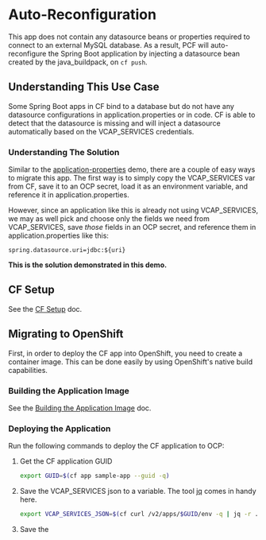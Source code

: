 # Auto-Reconfiguration
This app does not contain any datasource beans or properties required to connect to an external MySQL database. As a result, PCF will auto-reconfigure the Spring Boot application by injecting a datasource bean created by the java_buildpack, on `cf push`.

## Understanding This Use Case
Some Spring Boot apps in CF bind to a database but do not have any datasource configurations in application.properties or in code. CF is able to detect that the datasource is missing and will inject a datasource automatically based on the VCAP_SERVICES credentials.

### Understanding The Solution
Similar to the [application-properties](../application-properties) demo, there are a couple of easy ways to migrate this app. The first way is to simply copy the VCAP_SERVICES var from CF, save it to an OCP secret, load it as an environment variable, and reference it in application.properties.

However, since an application like this is already not using VCAP_SERVICES, we may as well pick and choose only the fields we need from VCAP_SERVICES, save _those_ fields in an OCP secret, and reference them in application.properties like this:
```
spring.datasource.uri=jdbc:${uri}
```
**This is the solution demonstrated in this demo.**

## CF Setup
See the [CF Setup](../common/cf-setup.md) doc.

## Migrating to OpenShift
First, in order to deploy the CF app into OpenShift, you need to create a container image. This can be done easily by using OpenShift's native build capabilities.

### Building the Application Image
See the [Building the Application Image](../common/build-application-image.md) doc.

### Deploying the Application
Run the following commands to deploy the CF application to OCP:
1. Get the CF application GUID
   ```bash
   export GUID=$(cf app sample-app --guid -q)
   ```
1. Save the VCAP_SERVICES json to a variable. The tool [jq](https://github.com/stedolan/jq) comes in handy here.
   ```bash
   export VCAP_SERVICES_JSON=$(cf curl /v2/apps/$GUID/env -q | jq -r .system_env_json.VCAP_SERVICES)
   ```
1. Save the 

<Still in progress>